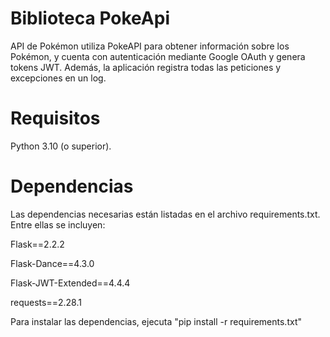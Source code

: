 
# Biblioteca PokeApi

API de Pokémon utiliza PokeAPI para obtener información sobre los Pokémon, y cuenta con autenticación mediante Google OAuth y genera  tokens JWT. 
Además, la aplicación registra todas las peticiones y excepciones en un log.


# Requisitos
Python 3.10 (o superior).

# Dependencias

Las dependencias necesarias están listadas en el archivo requirements.txt. Entre ellas se incluyen:

Flask==2.2.2

Flask-Dance==4.3.0

Flask-JWT-Extended==4.4.4

requests==2.28.1

Para instalar las dependencias, ejecuta "pip install -r requirements.txt"



